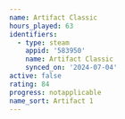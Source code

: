 ```yaml
---
name: Artifact Classic
hours_played: 63
identifiers:
  - type: steam
    appid: '583950'
    name: Artifact Classic
    synced_on: '2024-07-04'
active: false
rating: 84
progress: notapplicable
name_sort: Artifact 1
---
```


